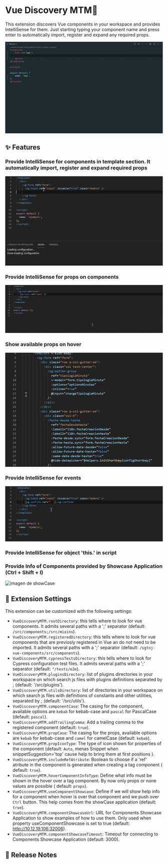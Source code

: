 # Vue Discovery MTM🔭

This extension discovers Vue components in your workspace and provides IntelliSense for them. Just starting typing your component name and press enter to automatically import, register and expand any required props.

![imagen de overview](https://raw.githubusercontent.com/jmanchenos/vue-discovery/master/images/overview_o.gif)

## ✨ Features

### Provide IntelliSense for components in template section. It automatically import, register and expand required props

![imagen de componentes](https://raw.githubusercontent.com/jmanchenos/vue-discovery/master/images/show-components.gif)

### Provide IntelliSense for props on components

![imagen de props](https://raw.githubusercontent.com/jmanchenos/vue-discovery/master/images/show-available-props.gif)

### Show available props on hover

![imagen de hover](https://raw.githubusercontent.com/jmanchenos/vue-discovery/master/images/show-props-on-hover.gif)

### Provide IntelliSense for events

![imagen de eventos](https://raw.githubusercontent.com/jmanchenos/vue-discovery/master/images/event-intellisense.gif)

### Provide IntelliSense for object 'this.' in script

### Provide Info of Components provided by Showcase Application (Ctrl + Shift + I)

![imagen de showCase](https://raw.githubusercontent.com/jmanchenos/vue-discovery/master/images/showcase-keybind.gif.gif)

## 🔧 Extension Settings

This extension can be customized with the following settings:

- `VueDiscoveryMTM.rootDirectory`: this tells where to look for vue components. It admits several paths with a ';' separator (default: `/src/components;/src/mixins`).
- `VueDiscoveryMTM.registeredDirectory`: this tells where to look for vue components that are previosly registered in Vue an do not need to be imported. It admits several paths with a ';' separator (default: `/sgtnj-vue-components/src/components`).
- `VueDiscoveryMTM.cypressTestsDirectory`: this tells where to look for Cypress configuration test files. It admits several paths with a ';' separator (default: `"/tests/e2e`).
- `VueDiscoveryMTM.pluginsDirectory`: list of plugins directories in your workspace on which search js files with plugins definitions separated by ; (default: '/src/plugins').
- `VueDiscoveryMTM.utilsDirectory`: list of directories in your workspace on which search js files with definitions of constants and other utilities, separated by ; (default: '/src/utils').
- `VueDiscoveryMTM.componentCase`: The casing for the component, available options are `kebab` for kebab-case and `pascal` for PascalCase (default: `pascal`).
- `VueDiscoveryMTM.addTrailingComma`: Add a trailing comma to the registered component (default: `true`).
- `VueDiscoveryMTM.propCase`: The casing for the props, available options are `kebab` for kebab-case and `camel` for camelCase (default: `kebab`).
- `VueDiscoveryMTM.propIconType`: The type of icon shown for properties of the component (default: `Auto`, menas Snippet when snippetSuggestion='top' cause help to bring them at first positions
    ).
- `VueDiscoveryMTM.includeRefAtribute`: Boolean to choose if a 'ref' atribute in the component is generated when creating a tag component ( default: `true`).
- `VueDiscoveryMTM.hoverComponentInfoType`: Define what info must be shown in the hover over a tag component. By now only props or none values are possible ( default: `props`).
- `VueDiscoveryMTM.useComponentShowcase`: Define if we will show help info for a component when hover is over that component and we push over `Ctrl` button. This help comes from the showCase application (default: `true`).
- `VueDiscoveryMTM.componentShowcaseUrl`: URL for Components Showcase Application to show examples of how to use them. Only used when property useComponentShowcase is set to true (default: <http://10.12.19.106:32006>).
- `VueDiscoveryMTM.componentShowcaseTimeout`: Timeout for connecting to Components Showcase Application (default: 3000).

## 🔖 Release Notes
